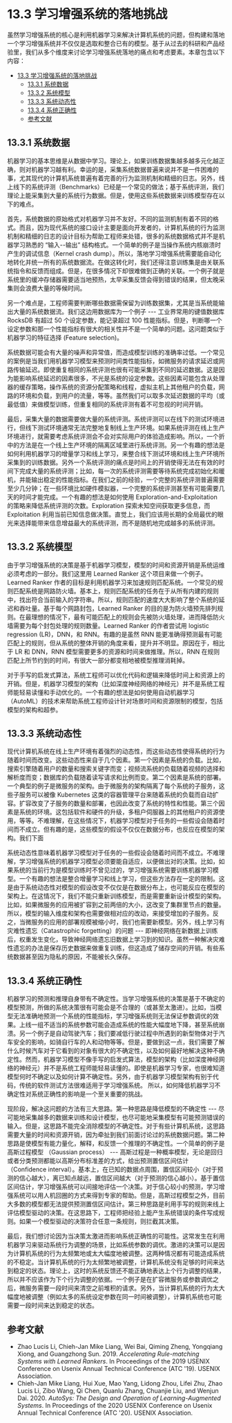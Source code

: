 <!--Copyright © Microsoft Corporation. All rights reserved.
  适用于[License](https://github.com/microsoft/AI-System/blob/main/LICENSE)版权许可-->

# 13.3 学习增强系统的落地挑战

虽然学习增强系统的核心是利用机器学习来解决计算机系统的问题，但构建和落地一个学习增强系统并不仅仅是选取和整合已有的模型。基于从过去的科研和产品经验里，我们从多个维度来讨论学习增强系统落地的痛点和考虑要素。本章包含以下内容：

- [13.3 学习增强系统的落地挑战](#133-学习增强系统的落地挑战)
  - [13.3.1 系统数据](#1331-系统数据)
  - [13.3.2 系统模型](#1332-系统模型)
  - [13.3.3 系统动态性](#1333-系统动态性)
  - [13.3.4 系统正确性](#1334-系统正确性)
  - [参考文献](#参考文献)

## 13.3.1 系统数据

机器学习的基本思维是从数据中学习。理论上，如果训练数据集越多越多元化越正确，则对机器学习越有利。幸运的是，采集系统数据普遍来说并不是一件困难的事，尤其现代的计算机系统普遍有着完善的行为监测机制和精细的日志。另外，线上线下的系统评测（Benchmarks）已经是一个常见的做法；基于系统评测，我们理论上能采集到大量的系统行为数据。但是，使用这些系统数据来训练模型存在以下的难点。

首先，系统数据的原始格式对机器学习并不友好。不同的监测机制有着不同的格式。而且，因为现代系统的接口设计主要是面向开发者的，计算机系统的行为监测机制和精细的日志的设计目标为帮助工程师来处错，很多的系统数据格式并不是机器学习熟悉的 “输入--输出” 结构格式。一个简单的例子是当操作系统内核崩溃时产生的调试信息（Kernel crash dump）。所以，落地学习增强系统需要能自动化地转化并统一所有的系统数据流。在做这转化时，我们还得注意训练集是由关联系统指令和反馈而组成。但是，在很多情况下却很难做到正确的关联。一个例子就是系统里的缓冲存储器需要适当地预热，太早采集反馈会得到错误的结果，但太晚采集则会浪费大量的等候时间。

另一个难点是，工程师需要判断哪些数据需保留为训练数据集，尤其是当系统能输出大量的系统数据流。我们这边用数据库为一个例子 --- 工业界常用的键值数据库 RocksDB 有超过 50 个设定参数，能记录超过 100 性能指标。但是，判断哪一个设定参数和那一个性能指标有很大的相关性并不是一个简单的问题。这问题类似于机器学习的特征选择 (Feature selection)。

系统数据可能会有大量的噪声和异常值，而造成模型训练的准确率过低。一个常见的案例是当我们用机器学习模型来预测时间类性能指标，如微服务的请求延迟或网路传输延迟。即使重复相同的系统评测也很有可能采集到不同的延迟数据。这是因为能影响系统延迟的因素很多，不光是系统的设定参数。这些因素可能包含从处理器的缓存策略，操作系统的资源分配策略和线程，虚拟主机上其他租户的负载，网路的环境和负载，到用户的流量，等等。虽然我们可以取多次延迟数据的平均（或最低值）来做模型训练，但重复相同的系统评测有着不可忽视的时间开销。

最后，采集大量的数据需要做大量的系统评测。系统评测可以在线下的测试环境进行，但线下测试环境通常无法完整地复制线上生产环境。如果系统评测在线上生产环境进行，就需要考虑系统评测会不会对实际用户的体验造成影响。所以，一个折中的方法是在一个线上生产环境的隔离区域里进行系统评测。另一个有趣的想法是如何利用机器学习的增量学习和线上学习，来整合线下测试环境和线上生产环境所采集到的训练数据。另外一个系统评测的痛点是时间上的开销使得无法在有效的时间下完成大量的系统评测；比如，每一次的系统评测需要等待系统完成初始化和暖机，并能输出稳定的性能指标。在我们之前的经验，一个完整的系统评测普遍需要至少几分钟；在一些环境比如硬件模拟器，一个完整的系统评测甚至有可能需要几天的时间才能完成。一个有趣的想法是如何使用 Exploration-and-Exploitation 的策略来降低系统评测的次数。Exploration 探索未知空间获取更多信息，而 Exploitation 利用当前已知信息做决策。直觉上，我们应该用长期的全局最优的眼光来选择能带来信息增益最大的系统评测，而不是随机地完成越多的系统评测。

## 13.3.2 系统模型

由于学习增强系统的决策是基于机器学习模型，模型的时间和资源开销是系统运维必须考虑的一部分。我们这里用 Learned Ranker 这个项目来做一个例子。Learned Ranker 作者的目标是利用机器学习来加速规则匹配系统。一个常见的规则匹配系统是网路防火墙。基本上，规则匹配系统的任务在于从所有内建的规则中，找出符合当前输入的字符串。所以，规则匹配的速度大大影响了整个系统的延迟和吞吐量。基于每个网路封包，Learned Ranker 的目的是为防火墙预先排列规则。在最理想的情况下，最有可能匹配上的规则会先被防火墙处理，进而降低防火墙需要为每个封包处理的规则数量。Learned Ranker 的作者尝试用 logistic regression (LR)，DNN，和 RNN。有趣的是虽然 RNN 能更准确得预测最有可能匹配上的规则，但从系统的整体开销的角度来看，提升并不明显。原因在于，相比于 LR 和 DNN，RNN 模型需要更多的资源和时间来做推理。所以，RNN 在规则匹配上所节约到的时间，有很大一部分都变相地被模型推理消耗掉。

对于手写的启发式算法，系统工程师可以优化代码和逻辑来降低时间上和资源上的开销。但是，机器学习模型的架构（比如深度神经网络的神经元）并不是系统工程师能轻易读懂和手动优化的。一个有趣的想法是如何使用自动机器学习（AutoML）的技术来帮助系统工程师设计针对场景时间和资源限制的模型，包括模型的架构和超参。

## 13.3.3 系统动态性

现代计算机系统在线上生产环境有着强烈的动态性，而这些动态性使得系统的行为随着时间而改变。这些动态性来自于几个因素。第一个因素是系统的负载。比如，搜索引擎随着用户的数量和搜索关键字而变；视频流系统的负载随着视频的选择和解析度而变；数据库的负载随着读写请求和比例而变。第二个因素是系统的部署。一个典型的例子是微服务的架构。由于微服务的架构隔离了每个系统的子服务，这些子服务可以被像 Kubernetes 这类的容器管理平台来随着系统的负载而自动扩容。扩容改变了子服务的数量和部署，也因此改变了系统的特性和性能。第三个因素是系统的环境。这包括软件和硬件的升级，多租户伺服器上的其他租户的资源使用，等等。不难理解，在这些情况下，机器学习模型对于任务的一些假设会随着时间而不成立。但有趣的是，这些模型的假设不仅仅在数据分布，也反应在模型的架构。我们下面

系统动态性意味着机器学习模型对于任务的一些假设会随着时间而不成立。不难理解，学习增强系统的机器学习模型必须要能自适应，以便做出对的决策。比如，如果系统的当前行为是模型训练时不曾见过的，学习增强系统需要训练机器学习模型。一个有趣的想法是整合增量学习和线上学习，但这些方法存在一定的限制。这是由于系统动态性对模型的假设改变不仅仅是在数据分布上，也可能反应在模型的架构上。在这情况下，我们不能只重新训练模型，而是需要重新设计模型的架构。比如，如果微服务的应用被扩容到之前两倍的大小，这改变了集群里节点的数量。所以，模型的输入维度和架构也需要做相对应的改动，来接受增加的子服务。反之，当微服务的应用的部署规模被缩小时，我们也需要新模型。另外，线上学习有灾难性遗忘（Catastrophic forgetting）的问题 --- 即神经网络在新数据上训练后，权重发生变化，导致神经网络遗忘旧数据上学习到的知识。虽然一种解决灾难性遗忘的办法是保存历史数据来做重复训练，但这造成了储存空间的开销。有些系统数据甚至因为隐私的原因，不能被长久保存。

## 13.3.4 系统正确性

机器学习的预测和推理自身带有不确定性。当学习增强系统的决策是基于不确定的模型预测，所做的系统决策很有可能会是不合理的（或甚至太激进）。比如，当模型无法准确地预测一个系统的性能指标，学习增强系统则无法保证参数调优的效果。上线一组不适当的系统参数可能会造成系统的性能大幅度地下降，甚至系统崩溃。另一个例子是自动驾驶汽车；我们要减低行驶过程中所遇到的新型物体对于汽车安全的影响，如骑自行车的人和动物等等。但是，要做到这一点，我们需要了解什么时候汽车对于它看到的对象有很大的不确定性，以及如何最好地解决这种不确定性。然而，机器学习模型不像手写的启发式算法，模型的架构（比如深度神经网络的神经元）并不是系统工程师能轻易读懂的。即使是机器学习专家，也很难知道模型何时不确定以及如何计算不确定性。另外，由于机器学习模型架构有别于代码，传统的软件测试方法很难适用于学习增强系统。
所以，如何降低机器学习不确定性对系统正确性的影响是一个至关重要的挑战。

现阶段，解决这问题的方法有三大思路。第一种思路是降低模型的不确定性 --- 尽可能地采集越多的数据来训练和设计模型，也尽可能地采集模型有可能预测错误的输入。但是，这思路不能完全消除模型的不确定性。对于有些计算机系统，这思路需要大量的时间和资源开销，因为牵扯到我们前面讨论过的系统数据问题。第二种思路是使模型有能力量化，解释，和反馈一个推理的不确定性。一个简单的例子是高斯过程模型 （Gaussian process） --- 高斯过程是一种概率模型，无论是回归或者分类预测都能以高斯分布标准差的方式，给出预测置信区间估计 （Confidence interval）。基本上，在已知的数据点周围，置信区间较小（对于预测的信心越大），离已知点越远，置信区间越大（对于预测的信心越小）。基于置信区间估计，学习增强系统可以间接地评估一个决策。对于信心较小的预测，学习增强系统可以用人机回圈的方式来得到专家的帮助。但是，高斯过程模型之外，目前大多数的模型都无法提供预测置信区间估计。第三种思路是利用手写的规则来线上评估模型驱动的决策。在这思路下，工程师把经验上能产生系统错误的条件写成规则。如果一个模型驱动的决策符合任意一条规则，则拦截其决策。

最后，我们想讨论因为当决策太激进而影响系统正确性的可能性。这常发生在利用机器学习来驱动系统行为调整的场景，比如系统参数的调优。激进的决策可以是因为计算机系统的行为太频繁地或太大幅度地被调整。这两种情况都有可能造成系统的不稳定。当计算机系统的行为太频繁地被调整，计算机系统没有足够的时间来达到稳定的状态。理论上，这时的系统反馈还不能正确地表达上个行为调整的结果，所以并不应该作为下个行为调整的依据。一个例子是在扩容微服务或参数调优之后，微服务需要一段时间来清空之前堆积的请求。另外，当计算机系统的行为太大幅度地被调整（例如太多的系统设定参数在同一时间被调整），计算机系统也可能需要一段时间来达到稳定的状态。

## 参考文献

- Zhao Lucis Li, Chieh-Jan Mike Liang, Wei Bai, Qiming Zheng, Yongqiang Xiong, and Guangzhong Sun. 2019. *Accelerating Rule-matching Systems with Learned Rankers*. In Proceedings of the 2019 USENIX Conference on Usenix Annual Technical Conference (ATC '19). USENIX Association.
- Chieh-Jan Mike Liang, Hui Xue, Mao Yang, Lidong Zhou, Lifei Zhu, Zhao Lucis Li, Zibo Wang, Qi Chen, Quanlu Zhang, Chuanjie Liu, and Wenjun Dai. 2020. *AutoSys: The Design and Operation of Learning-Augmented Systems*. In Proceedings of the 2020 USENIX Conference on Usenix Annual Technical Conference (ATC '20). USENIX Association.
